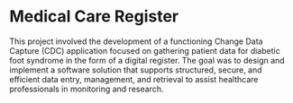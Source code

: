 # Medical Care Register

This project involved the development of a functioning Change Data Capture (CDC) application focused on gathering patient data for diabetic foot syndrome in the form of a digital register.
The goal was to design and implement a software solution that supports structured, secure, and efficient data entry, management, and retrieval to assist healthcare professionals in monitoring and research.
